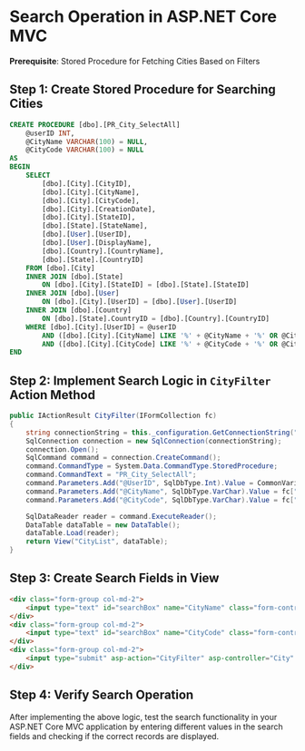 # Search Operation in ASP.NET Core MVC

**Prerequisite**: Stored Procedure for Fetching Cities Based on Filters

## Step 1: Create Stored Procedure for Searching Cities

```sql
CREATE PROCEDURE [dbo].[PR_City_SelectAll]
    @userID INT,
    @CityName VARCHAR(100) = NULL,
    @CityCode VARCHAR(100) = NULL
AS
BEGIN
    SELECT 
        [dbo].[City].[CityID],
        [dbo].[City].[CityName],
        [dbo].[City].[CityCode],
        [dbo].[City].[CreationDate],
        [dbo].[City].[StateID],
        [dbo].[State].[StateName],
        [dbo].[User].[UserID],
        [dbo].[User].[DisplayName],
        [dbo].[Country].[CountryName],
        [dbo].[State].[CountryID]
    FROM [dbo].[City]
    INNER JOIN [dbo].[State]
        ON [dbo].[City].[StateID] = [dbo].[State].[StateID]
    INNER JOIN [dbo].[User]
        ON [dbo].[City].[UserID] = [dbo].[User].[UserID]
    INNER JOIN [dbo].[Country]
        ON [dbo].[State].CountryID = [dbo].[Country].[CountryID]
    WHERE [dbo].[City].[UserID] = @userID 
        AND ([dbo].[City].[CityName] LIKE '%' + @CityName + '%' OR @CityName IS NULL)
        AND ([dbo].[City].[CityCode] LIKE '%' + @CityCode + '%' OR @CityCode IS NULL)
END
```
## Step 2: Implement Search Logic in `CityFilter` Action Method

```csharp
public IActionResult CityFilter(IFormCollection fc)
{
    string connectionString = this._configuration.GetConnectionString("ConnectionString");
    SqlConnection connection = new SqlConnection(connectionString);
    connection.Open();
    SqlCommand command = connection.CreateCommand();
    command.CommandType = System.Data.CommandType.StoredProcedure;
    command.CommandText = "PR_City_SelectAll";
    command.Parameters.Add("@UserID", SqlDbType.Int).Value = CommonVariable.UserID();
    command.Parameters.Add("@CityName", SqlDbType.VarChar).Value = fc["CityName"].ToString();
    command.Parameters.Add("@CityCode", SqlDbType.VarChar).Value = fc["CityCode"].ToString();

    SqlDataReader reader = command.ExecuteReader();
    DataTable dataTable = new DataTable();
    dataTable.Load(reader);
    return View("CityList", dataTable);
}
```

## Step 3: Create Search Fields in View

```html
<div class="form-group col-md-2">
    <input type="text" id="searchBox" name="CityName" class="form-control" placeholder="City Name...">
</div>
<div class="form-group col-md-2">
    <input type="text" id="searchBox" name="CityCode" class="form-control" placeholder="City Code...">
</div>
<div class="form-group col-md-2">
    <input type="submit" asp-action="CityFilter" asp-controller="City" id="searchBox" class="btn btn-success form-control" value="Submit">
</div>
```

## Step 4: Verify Search Operation

After implementing the above logic, test the search functionality in your ASP.NET Core MVC application by entering different values in the search fields and checking if the correct records are displayed.

